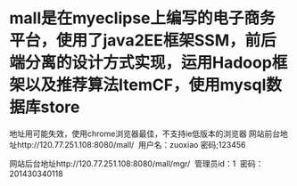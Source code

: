 ﻿# mall是在myeclipse上编写的电子商务平台，使用了java2EE框架SSM，前后端分离的设计方式实现，运用Hadoop框架以及推荐算法ItemCF，使用mysql数据库store
地址用可能失效，使用chrome浏览器最佳，不支持ie低版本的浏览器
网站前台地址http://120.77.251.108:8080/mall/  用户名：zuoxiao 密码;123456

网站后台地址http://120.77.251.108:8080/mall/mgr/  管理员id：1  密码：201430340118
